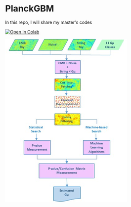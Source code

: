 # PlanckGBM
In this repo, I will share my master's codes

[![Open In Colab](https://colab.research.google.com/assets/colab-badge.svg)](https://colab.research.google.com/drive/1rB8LlfOUdWhAGDC_MMI4UIS_hKuA8tAI?authuser=1#scrollTo=tt8PCl_9GXIA&uniqifier=5)


![alt text](https://github.com/halehhajizadeh/PlanckGBM/blob/main/LGBM_pipeline.jpg)
